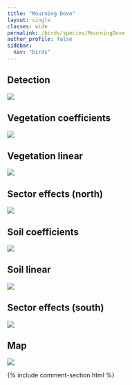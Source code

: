 ```yaml
---
title: "Mourning Dove"
layout: single
classes: wide
permalink: /birds/species/MourningDove
author_profile: false
sidebar:
  nav: "birds"
---
```


<h2>Detection</h2>

<a href="https://beallen.github.io/DevelopmentWebsite/assets/images/birds/MourningDove/det.jpg">
<img src="https://beallen.github.io/DevelopmentWebsite/assets/images/birds/MourningDove/det.jpg">
</a>

<h2>Vegetation coefficients</h2>

<a href="https://beallen.github.io/DevelopmentWebsite/assets/images/birds/MourningDove/veghf.jpg">
<img src="https://beallen.github.io/DevelopmentWebsite/assets/images/birds/MourningDove/veghf.jpg">
</a>

<h2>Vegetation linear</h2>

<a href="https://beallen.github.io/DevelopmentWebsite/assets/images/birds/MourningDove/lin-north.jpg">
<img src="https://beallen.github.io/DevelopmentWebsite/assets/images/birds/MourningDove/lin-north.jpg">
</a>

<h2>Sector effects (north)</h2>

<a href="https://beallen.github.io/DevelopmentWebsite/assets/images/birds/MourningDove/sector-north.jpg">
<img src="https://beallen.github.io/DevelopmentWebsite/assets/images/birds/MourningDove/sector-north.jpg">
</a>

<h2>Soil coefficients</h2>

<a href="https://beallen.github.io/DevelopmentWebsite/assets/images/birds/MourningDove/soilhf.jpg">
<img src="https://beallen.github.io/DevelopmentWebsite/assets/images/birds/MourningDove/soilhf.jpg">
</a>

<h2>Soil linear</h2>

<a href="https://beallen.github.io/DevelopmentWebsite/assets/images/birds/MourningDove/lin-south.jpg">
<img src="https://beallen.github.io/DevelopmentWebsite/assets/images/birds/MourningDove/lin-south.jpg">
</a>

<h2>Sector effects (south)</h2>

<a href="https://beallen.github.io/DevelopmentWebsite/assets/images/birds/MourningDove/sector-south.jpg">
<img src="https://beallen.github.io/DevelopmentWebsite/assets/images/birds/MourningDove/sector-south.jpg">
</a>

<h2>Map</h2>

<a href="https://beallen.github.io/DevelopmentWebsite/assets/images/birds/MourningDove/map.jpg">
<img src="https://beallen.github.io/DevelopmentWebsite/assets/images/birds/MourningDove/map.jpg">
</a>

{% include comment-section.html %}
